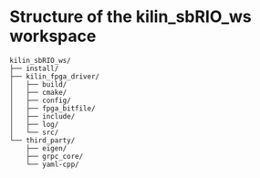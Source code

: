 # Structure of the kilin_sbRIO_ws workspace
```
kilin_sbRIO_ws/
├── install/
├── kilin_fpga_driver/
│   ├── build/
│   ├── cmake/
│   ├── config/
│   ├── fpga_bitfile/
│   ├── include/
│   ├── log/
│   └── src/
└── third_party/
    ├── eigen/
    ├── grpc_core/
    └── yaml-cpp/
```